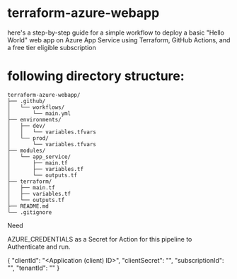 # terraform-azure-webapp
 here's a step-by-step guide for a simple workflow to deploy a basic "Hello World" web app on Azure App Service using Terraform, GitHub Actions, and a free tier eligible subscription


# following directory structure:

``` 
terraform-azure-webapp/
├── .github/ 
│   └── workflows/ 
│       └── main.yml
├── environments/ 
│   ├── dev/ 
│   │   └── variables.tfvars
│   └── prod/ 
│       └── variables.tfvars 
├── modules/ 
│   └── app_service/ 
│       ├── main.tf
│       ├── variables.tf
│       └── outputs.tf
├── terraform/ 
│   ├── main.tf
│   ├── variables.tf
│   └── outputs.tf
├── README.md
└── .gitignore

```

Need 

AZURE_CREDENTIALS as a Secret for Action for this pipeline to Authenticate and run. 

{
  "clientId": "<Application (client) ID>",
  "clientSecret": "<Client Secret>",
  "subscriptionId": "<Your Azure Subscription ID>",
  "tenantId": "<Your Azure Tenant ID>"
}

